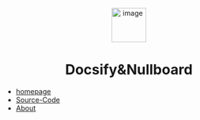 <!-- docs/_sidebar.md -->

<p align="center">
 <img src="https://cdn-icons-png.flaticon.com/512/3575/3575724.png" alt="image" width="70px">
</p>

<h1 align="center">Docsify&Nullboard</h5>

* [homepage](/README.md)
* [Source-Code](/source-code/README.md)
* [About](/README.md)
